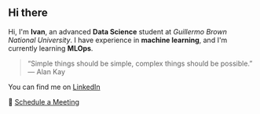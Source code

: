 ## Hi there

Hi, I'm **Ivan**, an advanced **Data Science** student at *Guillermo Brown National University*. I have experience in **machine learning**, and I'm currently learning **MLOps**. 

> “Simple things should be simple, complex things should be possible.” — Alan Kay

You can find me on [LinkedIn](https://www.linkedin.com/in/ledesma-ivan/)

📆 [Schedule a Meeting](https://cal.com/ledesma-ivan)

